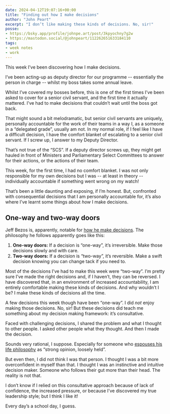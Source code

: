 ```yaml
---
date: 2024-04-12T19:07:16+00:00
title: "Finding out how I make decisions"
author: "John Peart"
excerpt: "I don’t like making these kinds of decisions. No, sir!"
posse:
- https://bsky.app/profile/johnpe.art/post/3kpyochny7g2w
- https://mastodon.social/@johnpeart/112262651633184110
tags:
- week notes
- work
---
```


This week I’ve been discovering how I make decisions.

I’ve been acting-up as deputy director for our programme -- essentially the person in charge -- whilst my boss takes some annual leave. 

Whilst I’ve covered my bosses before, this is one of the first times I’ve been asked to cover for a senior civil servant, and the first time it actually mattered. I’ve had to make decisions that couldn’t wait until the boss got back. 

That might sound a bit melodramatic, but senior civil servants are uniquely, personally accountable for the work of their teams in a way I, as a someone in a “delegated grade”, usually am not. In my normal role, if I feel like I have a difficult decision, I have the comfort blanket of escalating to a senior civil servant. If I screw up, I answer to my Deputy Director. 

That’s not true of the “SCS”. If a deputy director screws up, they might get hauled in front of Ministers and Parliamentary Select Committees to answer for their actions, or the actions of their team.

This week, for the first time, I had no comfort blanket. I was not only responsible for my own decisions but I was -- at least in theory -- individually accountable if something went wrong on my watch! 

That’s been a little daunting and exposing, if I’m honest. But, confronted with consequential decisions that I am personally accountable for, it’s also where I’ve learnt some things about *how* I make decisions. 

## One-way and two-way doors 

Jeff Bezos is, apparently, notable for [how he make decisions](https://www.inc.com/jeff-haden/amazon-founder-jeff-bezos-this-is-how-successful-people-make-such-smart-decisions.html). The philosophy he follows apparently goes like this:

1. **One-way doors:** If a decision is “one-way”, it’s irreversible. Make those decisions slowly and with care. 
2. **Two-way doors:** If a decision is “two-way”, it’s reversible. Make a swift decision knowing you can change tack if you need to. 

Most of the decisions I’ve had to make this week were “two-way”. I’m pretty sure I’ve made the right decisions and, if I haven’t, they can be reversed. I have discovered that, in an environment of increased accountability, I am entirely comfortable making these kinds of decisions. And why wouldn’t I be? I make these kinds of decisions all the time.

A few decisions this week though have been “one-way”. I did *not* enjoy making those decisions. No, sir! But these decisions did teach me something about my decision making framework: it’s consultative.

Faced with challenging decisions, I shared the problem and what I thought to other people. I asked other people what they thought. And then I made the decision.

Sounds very rational, I suppose. Especially for someone who [espouses his life philosophy](/2024/02/17/broadcasting-philosophies-at-work/) as “strong opinion, loosely held”. 

But even then, I did not think I was that person. I thought I was a bit more overconfident in myself than that. I thought I was an instinctive and intuitive decision maker. Someone who follows their gut more than their head. The reality is not that. 

I don’t know if I relied on this consultative approach because of lack of confidence, the increased pressure, or because I’ve discovered my true leadership style; but I think I like it!

Every day’s a school day, I guess.